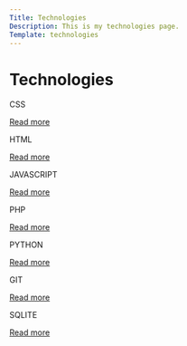 ```yaml
---
Title: Technologies
Description: This is my technologies page.
Template: technologies
---
```


Technologies
==========================


<div markdown="1" class="box one-col-span">
CSS

[Read more](./css)
</div>

<div markdown="1" class="box one-col-span">
HTML

[Read more](./html)
</div>

<div markdown="1" class="box three-col-span">
JAVASCRIPT

[Read more](./javascript)
</div>

<div markdown="1" class="box three-col-span">
PHP

[Read more](./php)
</div>

<div markdown="1" class="box two-col-span">
PYTHON

[Read more](./python)
</div>

<div markdown="1" class="box one-col-span">
GIT

[Read more](./git)
</div>

<div markdown="1" class="box three-col-span">
SQLITE

[Read more](./sqlite)
</div>